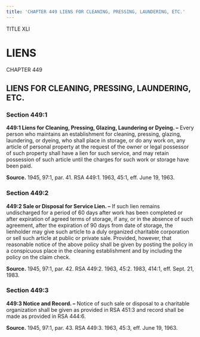 ```yaml
---
title: 'CHAPTER 449 LIENS FOR CLEANING, PRESSING, LAUNDERING, ETC.'
---
```


TITLE XLI
                                             
LIENS
==========

CHAPTER 449
                                             
LIENS FOR CLEANING, PRESSING, LAUNDERING, ETC.
----------------------------------------------

### Section 449:1

 **449:1 Liens for Cleaning, Pressing, Glazing, Laundering or Dyeing.
–** Every person who maintains an establishment for cleaning, pressing,
glazing, laundering, or dyeing, who shall place in storage, or do any
work on, any article of personal property at the request of the owner or
legal possessor of such property shall have a lien for such service, and
may retain possession of such article until the charges for such work or
storage have been paid.

**Source.** 1945, 97:1, par. 41. RSA 449:1. 1963, 45:1, eff. June 19,
1963.

### Section 449:2

 **449:2 Sale or Disposal for Service Lien. –** If such lien remains
undischarged for a period of 60 days after work has been completed or
after expiration of agreed terms of storage, if any, or in the absence
of such agreement, after the expiration of 90 days from date of storage,
the lienholder may give such article to a duly organized charitable
corporation or sell such article at public or private sale. Provided,
however, that reasonable notice of the above policy shall be given by
posting the policy in a conspicuous place in the cleaning establishment
and by including the policy on the claim check.

**Source.** 1945, 97:1, par. 42. RSA 449:2. 1963, 45:2. 1983, 414:1,
eff. Sept. 21, 1983.

### Section 449:3

 **449:3 Notice and Record. –** Notice of such sale or disposal to a
charitable organization shall be given as provided in RSA 451:3 and
record shall be made as provided in RSA 444:6.

**Source.** 1945, 97:1, par. 43. RSA 449:3. 1963, 45:3, eff. June 19,
1963.
